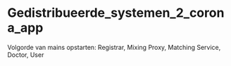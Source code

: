 # Gedistribueerde_systemen_2_corona_app

Volgorde van mains opstarten: Registrar, Mixing Proxy, Matching Service, Doctor, User
